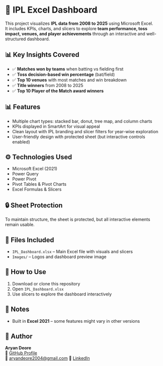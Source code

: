 # 🏏 IPL Excel Dashboard

This project visualizes **IPL data from 2008 to 2025** using Microsoft Excel.  
It includes KPIs, charts, and slicers to explore **team performance, toss impact, venues, and player achievements** through an interactive and well-structured dashboard.

## 📊 Key Insights Covered

- ✅ **Matches won by teams** when batting vs fielding first
- ✅ **Toss decision-based win percentage** (bat/field)
- ✅ **Top 10 venues** with most matches and win breakdown
- ✅ **Title winners** from 2008 to 2025
- ✅ **Top 10 Player of the Match award winners**

## 📊 Features

- Multiple chart types: stacked bar, donut, tree map, and column charts
- KPIs displayed in SmartArt for visual appeal
- Clean layout with IPL branding and slicer filters for year-wise exploration
- User-friendly design with protected sheet (but interactive controls enabled)

## ⚙️ Technologies Used

- Microsoft Excel (2021)
- Power Query
- Power Pivot
- Pivot Tables & Pivot Charts
- Excel Formulas & Slicers

## 🔒 Sheet Protection

To maintain structure, the sheet is protected, but all interactive elements remain usable.

## 📁 Files Included

- `IPL_Dashboard.xlsx` – Main Excel file with visuals and slicers
- `Images/` – Logos and dashboard preview image

## 🚀 How to Use

1. Download or clone this repository
2. Open `IPL_Dashboard.xlsx`
3. Use slicers to explore the dashboard interactively

## 📌 Notes

- Built in **Excel 2021** – some features might vary in other versions

## 👤 Author

**Aryan Deore**  
🔗 [GitHub Profile](https://github.com/aryandeore2004)  
📧 aryandeore2004@gmail.com
💼 [LinkedIn](https://www.linkedin.com/in/aryandeore2004/)
